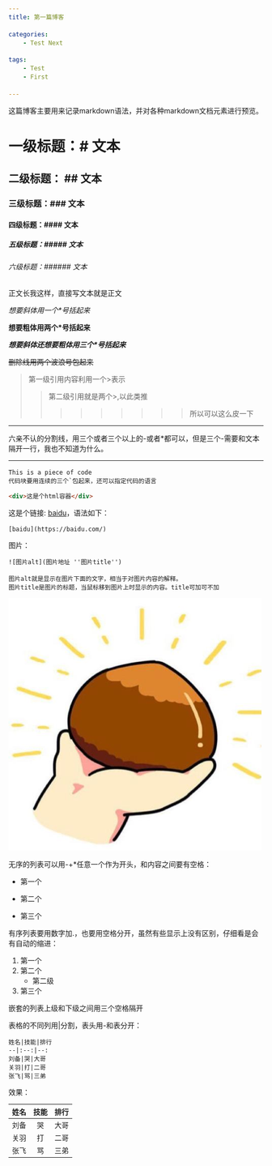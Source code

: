```yaml
---
title: 第一篇博客

categories:
    - Test Next

tags:
    - Test
    - First

---
```

这篇博客主要用来记录markdown语法，并对各种markdown文档元素进行预览。

# 一级标题：# 文本

## 二级标题： ## 文本

### 三级标题：### 文本

#### 四级标题：#### 文本

##### 五级标题：##### 文本

###### 六级标题：###### 文本

正文长我这样，直接写文本就是正文

*想要斜体用一个\*号括起来*

**想要粗体用两个\*号括起来**

***想要斜体还想要粗体用三个\*号括起来***

~~删除线用两个波浪号包起来~~

>第一级引用内容利用一个\>表示
>>第二级引用就是两个\>,以此类推
>>>>>>>>>所以可以这么皮一下

***
六亲不认的分割线，用三个或者三个以上的-或者*都可以，但是三个-需要和文本隔开一行，我也不知道为什么。

---

```
This is a piece of code
代码块要用连续的三个`包起来，还可以指定代码的语言
```
``` html
<div>这是个html容器</div>
```

这是个链接: [baidu](https://baidu.com/)，语法如下：
```
[baidu](https://baidu.com/)
```

图片：
```
![图片alt](图片地址 ''图片title'')

图片alt就是显示在图片下面的文字，相当于对图片内容的解释。
图片title是图片的标题，当鼠标移到图片上时显示的内容。title可加可不加
```
![我举个栗子](https://github.com/GreatHong/GreatHong.github.io/blob/hexo/source/images/example.jpg?raw=true '举个栗子')

无序的列表可以用-+*任意一个作为开头，和内容之间要有空格：

- 第一个
+ 第二个
* 第三个
  
有序列表要用数字加.，也要用空格分开，虽然有些显示上没有区别，仔细看是会有自动的缩进：

1. 第一个
2. 第二个
    - 第二级
3. 第三个

嵌套的列表上级和下级之间用三个空格隔开

表格的不同列用|分割，表头用-和表分开：
```
姓名|技能|排行
--|:--:|--:
刘备|哭|大哥
关羽|打|二哥
张飞|骂|三弟
```
效果：

姓名|技能|排行
--|:--:|--:
刘备|哭|大哥
关羽|打|二哥
张飞|骂|三弟